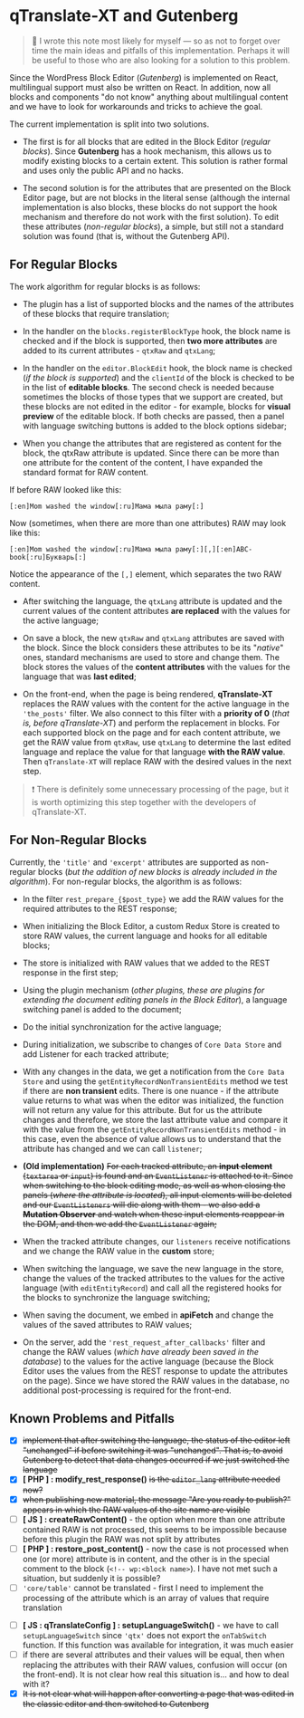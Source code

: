 # qTranslate-XT and Gutenberg

> &#x1F383; I wrote this note most likely for myself — so as not to forget over time the main ideas and pitfalls of this implementation. Perhaps it will be useful to those who are also looking for a solution to this problem.

Since the WordPress Block Editor (*Gutenberg*) is implemented on React, multilingual support must also be written on React. In addition, now all blocks and components "do not know" anything about multilingual content and we have to look for workarounds and tricks to achieve the goal.

The current implementation is split into two solutions.

* The first is for all blocks that are edited in the Block Editor (*regular blocks*). Since __Gutenberg__ has a hook mechanism, this allows us to modify existing blocks to a certain extent. This solution is rather formal and uses only the public API and no hacks.

* The second solution is for the attributes that are presented on the Block Editor page, but are not blocks in the literal sense (although the internal implementation is also blocks, these blocks do not support the hook mechanism and therefore do not work with the first solution). To edit these attributes (*non-regular blocks*), a simple, but still not a standard solution was found (that is, without the Gutenberg API).


## For Regular Blocks

The work algorithm for regular blocks is as follows:

* The plugin has a list of supported blocks and the names of the attributes of these blocks that require translation;

* In the handler on the `blocks.registerBlockType` hook, the block name is checked and if the block is supported, then __two more attributes__ are added to its current attributes - `qtxRaw` and `qtxLang`;

* In the handler on the `editor.BlockEdit` hook, the block name is checked (*if the block is supported*) and the `clientId` of the block is checked to be in the list of __editable blocks__. The second check is needed because sometimes the blocks of those types that we support are created, but these blocks are not edited in the editor - for example, blocks for __visual preview__ of the editable block. If both checks are passed, then a panel with language switching buttons is added to the block options sidebar;

* When you change the attributes that are registered as content for the block, the qtxRaw attribute is updated. Since there can be more than one attribute for the content of the content, I have expanded the standard format for RAW content.

If before RAW looked like this:
```
[:en]Mom washed the window[:ru]Мама мыла раму[:]
```
Now (sometimes, when there are more than one attributes) RAW may look like this:
```
[:en]Mom washed the window[:ru]Мама мыла раму[:][,][:en]ABC-book[:ru]Букварь[:]
```
Notice the appearance of the `[,]` element, which separates the two RAW content.

* After switching the language, the `qtxLang` attribute is updated and the current values of the content attributes __are replaced__ with the values for the active language;

* On save a block, the new `qtxRaw` and `qtxLang` attributes are saved with the block. Since the block considers these attributes to be its "*native*" ones, standard mechanisms are used to store and change them. The block stores the values of the __content attributes__ with the values for the language that was __last edited__;

* On the front-end, when the page is being rendered, __qTranslate-XT__ replaces the RAW values with the content for the active language in the `'the_posts'` filter. We also connect to this filter with a __priority of 0__ (*that is, before qTranslate-XT*) and perform the replacement in blocks.
For each supported block on the page and for each content attribute, we get the RAW value from `qtxRaw`, use `qtxLang` to determine the last edited language and replace the value for that language __with the RAW value__. Then `qTranslate-XT` will replace RAW with the desired values in the next step.
> &#x2757; There is definitely some unnecessary processing of the page, but it is worth optimizing this step together with the developers of qTranslate-XT.

## For Non-Regular Blocks

Currently, the `'title'` and `'excerpt'` attributes are supported as non-regular blocks (*but the addition of new blocks is already included in the algorithm*). For non-regular blocks, the algorithm is as follows:

* In the filter `rest_prepare_{$post_type}` we add the RAW values for the required attributes to the REST response;

* When initializing the Block Editor, a custom Redux Store is created to store RAW values, the current language and hooks for all editable blocks;

* The store is initialized with RAW values that we added to the REST response in the first step;

* Using the plugin mechanism (*other plugins, these are plugins for extending the document editing panels in the Block Editor*), a language switching panel is added to the document;

* Do the initial synchronization for the active language;

* During initialization, we subscribe to changes of `Core Data Store` and add Listener for each tracked attribute;

* With any changes in the data, we get a notification from the `Core Data Store` and using the `getEntityRecordNonTransientEdits` method we test if there are __non transient__ edits.
There is one nuance - if the attribute value returns to what was when the editor was initialized, the function will not return any value for this attribute. But for us the attribute changes and therefore, we store the last attribute value and compare it with the value from the `getEntityRecordNonTransientEdits` method - in this case, even the absence of value allows us to understand that the attribute has changed and we can call `listener`;

* __(Old implementation)__ ~~For each tracked attribute, an __input element__ (`textarea` or `input`) is found and an `EventListener` is attached to it. Since when switching to the block editing mode, as well as when closing the panels (*where the attribute is located*), all input elements will be deleted and our `EventListeners` will die along with them - we also add a __Mutation Observer__ and watch when these input elements reappear in the DOM, and then we add the `EventListener` again;~~

* When the tracked attribute changes, our `listeners` receive notifications and we change the RAW value in the __custom__ store;

* When switching the language, we save the new language in the store, change the values of the tracked attributes to the values for the active language (with `editEntityRecord`) and call all the registered hooks for the blocks to synchronize the language switching;

* When saving the document, we embed in __apiFetch__ and change the values of the saved attributes to RAW values;

* On the server, add the `'rest_request_after_callbacks'` filter and change the RAW values (*which have already been saved in the database*) to the values for the active language (because the Block Editor uses the values from the REST response to update the attributes on the page). Since we have stored the RAW values in the database, no additional post-processing is required for the front-end.



## Known Problems and Pitfalls

- [x] ~~implement that after switching the language, the status of the editor left "unchanged" if before switching it was "unchanged". That is, to avoid Gutenberg to detect that data changes occurred if we just switched the language~~
- [x] __[ PHP ] : modify_rest_response()__ ~~is the `editor_lang` attribute needed now?~~
- [x] ~~when publishing new material, the message "Are you ready to publish?" appears in which the RAW values of the site name are visible~~
- [ ] __[ JS ] : createRawContent()__ - the option when more than one attribute contained RAW is not processed, this seems to be impossible because before this plugin the RAW was not split by attributes
- [ ] __[ PHP ] : restore_post_content()__ - now the case is not processed when one (or more) attribute is in content, and the other is in the special comment to the block (`<!-- wp:<block name>`). I have not met such a situation, but suddenly it is possible?
- [ ] `'core/table'` cannot be translated - first I need to implement the processing of the attribute which is an array of values that require translation
+ [ ] __[ JS : qTranslateConfig ] : setupLanguageSwitch()__ - we have to call `setupLanguageSwitch` since `'qtx'` does not export the `onTabSwitch` function. If this function was available for integration, it was much easier
+ [ ] if there are several attributes and their values will be equal, then when replacing the attributes with their RAW values, confusion will occur (on the front-end). It is not clear how real this situation is... and how to deal with it?
+ [x] ~~It is not clear what will happen after converting a page that was edited in the classic editor and then switched to Gutenberg~~
